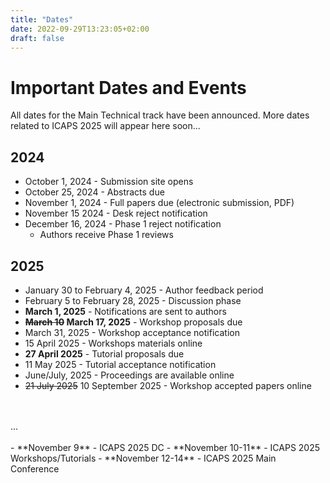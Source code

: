 ```yaml
---
title: "Dates"
date: 2022-09-29T13:23:05+02:00
draft: false
---
```


# Important Dates and Events

All dates for the Main Technical track have been announced. More dates related to ICAPS 2025 will appear here soon...

## 2024

- October 1, 2024 - Submission site opens
- October 25, 2024 - Abstracts due
- November 1, 2024 - Full papers due (electronic submission, PDF)
- November 15 2024 - Desk reject notification
- December 16, 2024 - Phase 1 reject notification
  - Authors receive Phase 1 reviews


## 2025
- January 30 to February 4, 2025 - Author feedback period
- February 5 to February 28, 2025 - Discussion phase
- **March 1, 2025** - Notifications are sent to authors
- **~~March 10~~ March 17, 2025** - Workshop proposals due
- March 31, 2025 - Workshop acceptance notification
- 15 April 2025 - Workshops materials online
- **27 April 2025** - Tutorial proposals due
- 11 May 2025 - Tutorial acceptance notification
- June/July, 2025 - Proceedings are available online
- ~~21 July 2025~~ 10 September 2025 - Workshop accepted papers online
</br>
</br>
...
</br>
</br>
- **November 9** - ICAPS 2025 DC
- **November 10-11** - ICAPS 2025 Workshops/Tutorials
- **November 12-14** - ICAPS 2025 Main Conference



